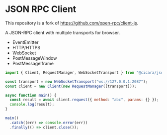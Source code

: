 # JSON RPC Client

This repository is a fork of <https://github.com/open-rpc/client-js>.

A JSON-RPC client with multiple transports for browser.

- EventEmitter
- HTTP/HTTPS
- WebSocket
- PostMessageWindow
- PostMessageIframe

```javascript
import { Client, RequestManager, WebSocketTransport } from "@cicara/jsonrpc-client";

const transport = new WebSocketTransport("ws://127.0.0.1:2087");
const client = new Client(new RequestManager([transport]));

async function main() {
  const result = await client.request({ method: "abc", params: {} });
  console.log(result);
}

main()
  .catch((err) => console.error(err))
  .finally(() => client.close());
```
